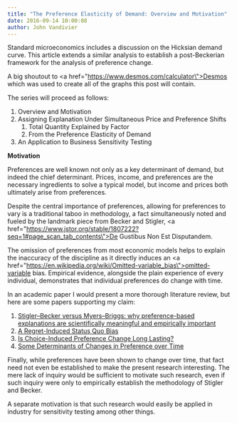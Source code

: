 ```yaml
---
title: "The Preference Elasticity of Demand: Overview and Motivation"
date: 2016-09-14 10:00:08
author: John Vandivier
---
```




Standard microeconomics includes a discussion on the Hicksian demand curve. This article extends a similar analysis to establish a post-Beckerian framework for the analysis of preference change.

A big shoutout to <a href=\"https://www.desmos.com/calculator\">Desmos</a> which was used to create all of the graphs this post will contain.

The series will proceed as follows:
<ol>
 	<li>Overview and Motivation</li>
 	<li>Assigning Explanation Under Simultaneous Price and Preference Shifts
<ol>
 	<li>Total Quantity Explained by Factor</li>
 	<li>From the Preference Elasticity of Demand</li>
</ol>
</li>
 	<li>An Application to Business Sensitivity Testing</li>
</ol>
<p style=\"text-align: center;\"><strong>Motivation</strong></p>
Preferences are well known not only as a key determinant of demand, but indeed the chief determinant. Prices, income, and preferences are the necessary ingredients to solve a typical model, but income and prices both ultimately arise from preferences.

Despite the central importance of preferences, allowing for preferences to vary is a traditional taboo in methodology, a fact simultaneously noted and fueled by the landmark piece from Becker and Stigler, <a href=\"https://www.jstor.org/stable/1807222?seq=1#page_scan_tab_contents\">De Gustibus Non Est Disputandem</a>.

The omission of preferences from most economic models helps to explain the inaccuracy of the discipline as it directly induces an <a href=\"https://en.wikipedia.org/wiki/Omitted-variable_bias\">omitted-variable bias</a>. Empirical evidence, alongside the plain experience of every individual, demonstrates that individual preferences do change with time.

In an academic paper I would present a more thorough literature review, but here are some papers supporting my claim:
<ol>
 	<li><a href=\"http://www.sciencedirect.com/science/article/pii/S0167268102000318\">Stigler–Becker versus Myers–Briggs: why preference-based explanations are scientifically meaningful and empirically important</a></li>
 	<li><a href=\"http://www.jneurosci.org/content/31/9/3320.short\">A Regret-Induced Status Quo Bias</a></li>
 	<li><a href=\"http://pss.sagepub.com/content/23/10/1123.short\">Is Choice-Induced Preference Change Long Lasting?</a></li>
 	<li><a href=\"http://www.ncbi.nlm.nih.gov/pmc/articles/PMC1479785/\">Some Determinants of Changes in Preference over Time</a></li>
</ol>
Finally, while preferences have been shown to change over time, that fact need not even be established to make the present research interesting. The mere lack of inquiry would be sufficient to motivate such research, even if such inquiry were only to empirically establish the methodology of Stigler and Becker.

A separate motivation is that such research would easily be applied in industry for sensitivity testing among other things.